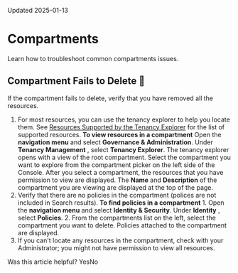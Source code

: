 Updated 2025-01-13
# Compartments
Learn how to troubleshoot common compartments issues.
## Compartment Fails to Delete 🔗 
If the compartment fails to delete, verify that you have removed all the resources.
  1. For most resources, you can use the tenancy explorer to help you locate them. See [Resources Supported by the Tenancy Explorer](https://docs.oracle.com/en-us/iaas/Content/General/Concepts/compartmentexplorer.htm#Resource) for the list of supported resources.
**To view resources in a compartment**
Open the **navigation menu** and select **Governance & Administration**. Under **Tenancy Management** , select **Tenancy Explorer**. The tenancy explorer opens with a view of the root compartment. Select the compartment you want to explore from the compartment picker on the left side of the Console. After you select a compartment, the resources that you have permission to view are displayed. The **Name** and **Description** of the compartment you are viewing are displayed at the top of the page.
  2. Verify that there are no policies in the compartment (polices are not included in Search results).
**To find policies in a compartment**
    1. Open the **navigation menu** and select **Identity & Security**. Under **Identity** , select **Policies**.
    2. From the compartments list on the left, select the compartment you want to delete.
Policies attached to the compartment are displayed.
  3. If you can't locate any resources in the compartment, check with your Administrator; you might not have permission to view all resources.


Was this article helpful?
YesNo

